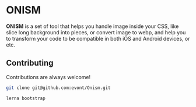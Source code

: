 
# ONISM

**ONISM** is a set of tool that helps you handle image inside your CSS, like slice long background into pieces, or convert image to webp, and help you to transform your code to be compatible in both iOS and Android devices, or etc.


## Contributing

Contributions are always welcome!

```bash
git clone git@github.com:evont/Onism.git

lerna bootstrap
```
  